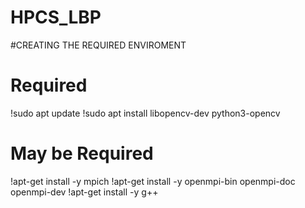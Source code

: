 # HPCS_LBP

#CREATING THE REQUIRED ENVIROMENT

# Required
!sudo apt update
!sudo apt install libopencv-dev python3-opencv

# May be Required
!apt-get install -y mpich
!apt-get install -y openmpi-bin openmpi-doc openmpi-dev
!apt-get install -y g++
